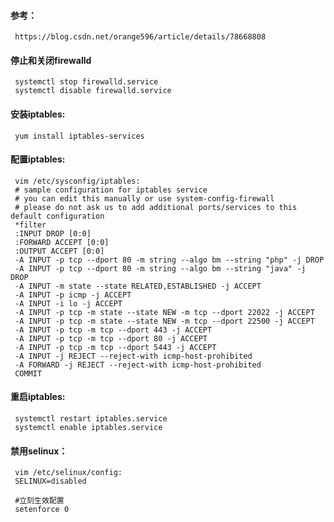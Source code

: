 
#### 参考：
     https://blog.csdn.net/orange596/article/details/78668808

#### 停止和关闭firewalld
     systemctl stop firewalld.service
     systemctl disable firewalld.service

#### 安装iptables:
     yum install iptables-services

#### 配置iptables:
     vim /etc/sysconfig/iptables:
     # sample configuration for iptables service
     # you can edit this manually or use system-config-firewall
     # please do not ask us to add additional ports/services to this default configuration
     *filter
     :INPUT DROP [0:0]
     :FORWARD ACCEPT [0:0]
     :OUTPUT ACCEPT [0:0]
     -A INPUT -p tcp --dport 80 -m string --algo bm --string "php" -j DROP
     -A INPUT -p tcp --dport 80 -m string --algo bm --string "java" -j DROP
     -A INPUT -m state --state RELATED,ESTABLISHED -j ACCEPT
     -A INPUT -p icmp -j ACCEPT
     -A INPUT -i lo -j ACCEPT
     -A INPUT -p tcp -m state --state NEW -m tcp --dport 22022 -j ACCEPT
     -A INPUT -p tcp -m state --state NEW -m tcp --dport 22500 -j ACCEPT
     -A INPUT -p tcp -m tcp --dport 443 -j ACCEPT
     -A INPUT -p tcp -m tcp --dport 80 -j ACCEPT
     -A INPUT -p tcp -m tcp --dport 5443 -j ACCEPT
     -A INPUT -j REJECT --reject-with icmp-host-prohibited
     -A FORWARD -j REJECT --reject-with icmp-host-prohibited
     COMMIT

#### 重启iptables:
     systemctl restart iptables.service
     systemctl enable iptables.service

#### 禁用selinux：
     vim /etc/selinux/config:
     SELINUX=disabled
     
     #立刻生效配置
     setenforce 0
